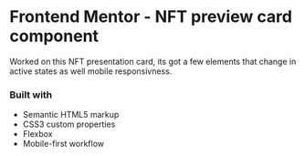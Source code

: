 # Frontend Mentor - NFT preview card component

Worked on this NFT presentation card, its got a few elements that change in active states as well mobile responsivness.

### Built with

- Semantic HTML5 markup
- CSS3 custom properties
- Flexbox
- Mobile-first workflow
